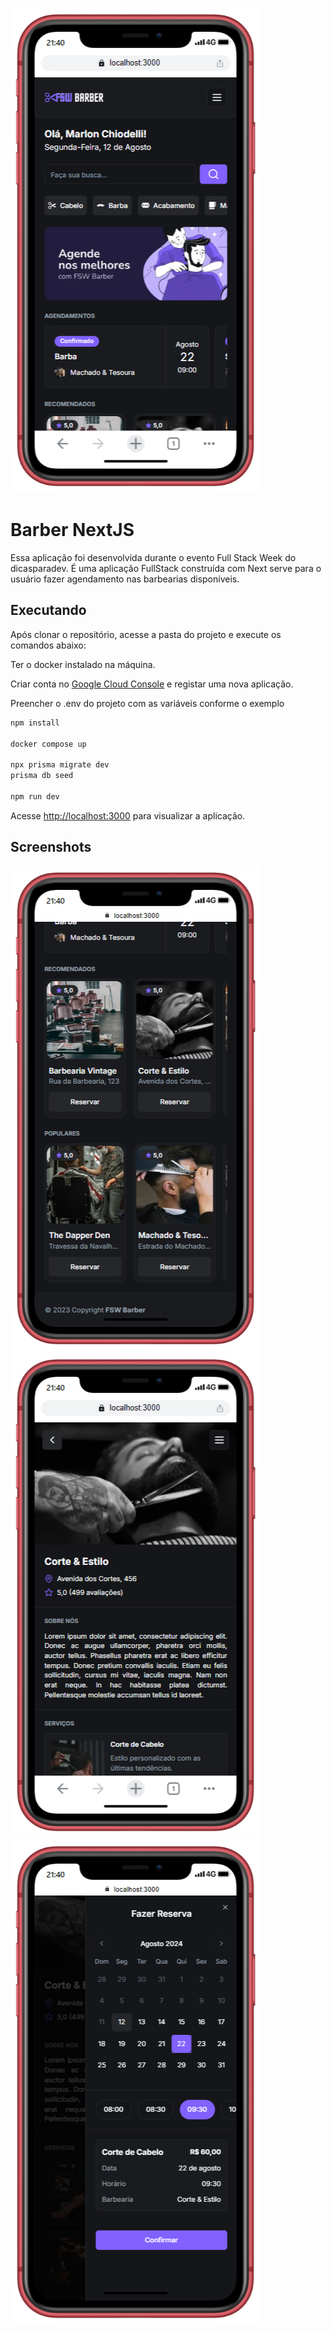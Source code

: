 ![Cover](./.github/cover.png)

# Barber NextJS

Essa aplicação foi desenvolvida durante o evento Full Stack Week do dicasparadev.
É uma aplicação FullStack construída com Next serve para o usuário fazer agendamento nas barbearias disponíveis.

## Executando

Após clonar o repositório, acesse a pasta do projeto e execute os comandos abaixo:

Ter o docker instalado na máquina.

Criar conta no <a href="https://console.cloud.google.com/">Google Cloud Console</a> e registar uma nova aplicação.

Preencher o .env do projeto com as variáveis conforme o exemplo

```sh
npm install

docker compose up

npx prisma migrate dev
prisma db seed

npm run dev

```

Acesse <http://localhost:3000> para visualizar a aplicação.

## Screenshots

<p>
  <img src=".github/image2.png">
  <img src=".github/image3.png">
  <img src=".github/image4.png">
</p>
